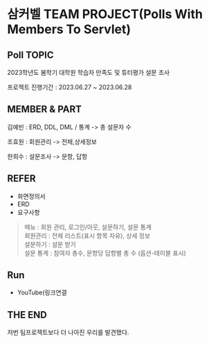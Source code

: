 # 삼커벨 TEAM PROJECT(Polls With Members To Servlet)
## Poll TOPIC

2023학년도 봄학기 대학원 학습자 만족도 및 튜터평가 설문 조사

프로젝트 진행기간 : 2023.06.27 ~ 2023.06.28

## MEMBER & PART 

김예빈 : ERD, DDL, DML / 통계 -> 총 설문자 수

조효원 : 회원관리 -> 전체,상세정보

한희수 : 설문조사 -> 문항, 답항

## REFER

- 화면정의서
- ERD
- 요구사항

> 메뉴 : 회원 관리, 로그인/아웃, 설문하기, 설문 통계  
> 회원관리 : 전체 리스트(표시 항목 자유), 상세 정보  
> 설문하기 : 설문 받기  
> 설문 통계 : 참여자 총수, 문항당 답항별 총 수 (옵션-테이블 표시)

## Run

- YouTube(링크연결
  
## THE END 

저번 팀프로젝트보다 더 나아진 우리를 발견했다.
